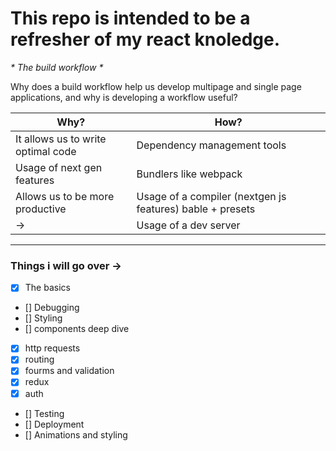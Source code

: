 # This repo is intended to be a refresher of my react knoledge.

_* The build workflow *_

Why does a build workflow help us develop multipage and single page applications, and why is developing a workflow useful?

| Why?                               | How?                                                      |
| ---------------------------------- | --------------------------------------------------------- |
| It allows us to write optimal code | Dependency management tools                               |
| Usage of next gen features         | Bundlers like webpack                                     |
| Allows us to be more productive    | Usage of a compiler (nextgen js features) bable + presets |
| ->                                 | Usage of a dev server                                     |

---

### Things i will go over ->

- [x] The basics
- [] Debugging
- [] Styling
- [] components deep dive
- [x] http requests
- [x] routing
- [x] fourms and validation
- [x] redux
- [x] auth
- [] Testing
- [] Deployment
- [] Animations and styling
